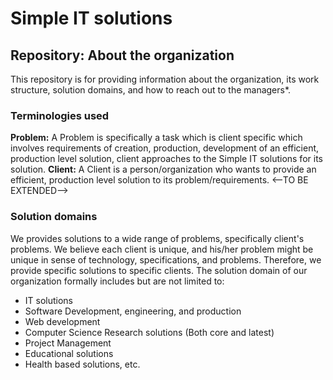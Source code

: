 # Simple IT solutions

## Repository: About the organization

This repository is for providing information about the organization, its work structure, solution domains, and how to reach out to the managers*.

### Terminologies used

**Problem:** A Problem is specifically a task which is client specific which involves requirements of creation, production, development of an efficient, production level solution, client approaches to the Simple IT solutions for its solution.
**Client:** A Client is a person/organization who wants to provide an efficient, production level solution to its problem/requirements.
<--TO BE EXTENDED-->

### Solution domains
We provides solutions to a wide range of problems, specifically client's problems. We believe each client is unique, and his/her problem might be unique in sense of technology, specifications, and problems. Therefore, we provide specific solutions to specific clients. The solution domain of our organization formally includes but are not limited to:
- IT solutions
- Software Development, engineering, and production
- Web development
- Computer Science Research solutions (Both core and latest)
- Project Management
- Educational solutions
- Health based solutions, etc.
